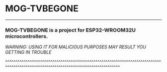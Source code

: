 # MOG-TVBEGONE

---

### MOG-TVBEGONE is a project for ESP32-WROOM32U microcontrollers.

*WARNING: USING IT FOR MALICIOUS PURPOSES MAY RESULT YOU GETTING IN TROUBLE*

^^^^^^^^^^^^^^^^^^^^^^^^^^^^^^^^^^^^^^^^^^^^^^^^^^^^^^^^^^^^^^^^^^^^^^^^^^^^^^^^^^^^^^^^^^^^^^^^^^^^^^^^^^^^^^^^^^^^^^^^^^^^^^^^^^^^
